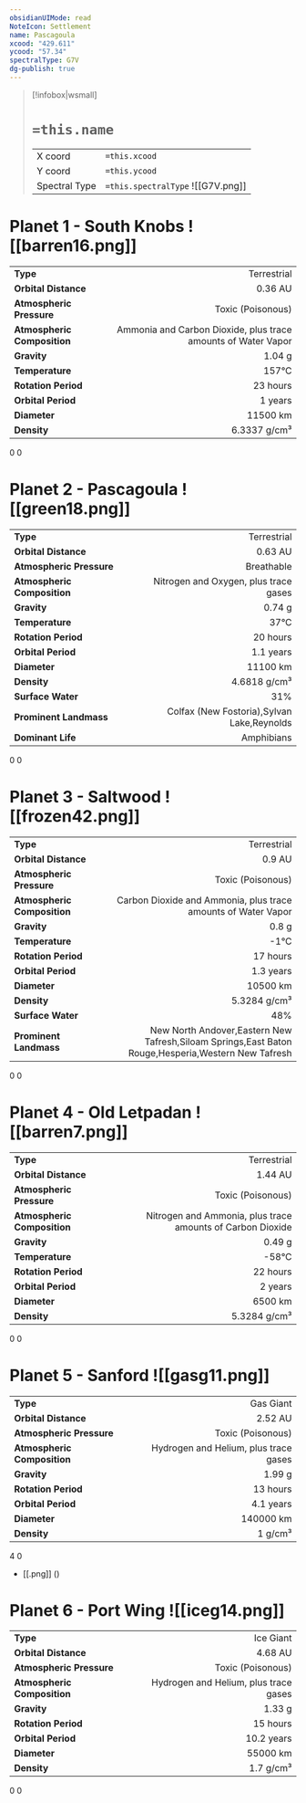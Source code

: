 ```yaml
---
obsidianUIMode: read
NoteIcon: Settlement
name: Pascagoula
xcood: "429.611"
ycood: "57.34"
spectralType: G7V
dg-publish: true
---
```

> [!infobox|wsmall]
> # `=this.name`
> | | |
> | - | - |
> | X coord | `=this.xcood` |
> | Y coord| `=this.ycood` |
> | Spectral Type | `=this.spectralType` ![[G7V.png]] |

# Planet 1 - South Knobs ![[barren16.png]]
|                             |                           |
| --------------------------- | -------------------------:|
| **Type**                    |             Terrestrial |
| **Orbital Distance**        |   0.36 AU |
| **Atmospheric Pressure**    |       Toxic (Poisonous) |
| **Atmospheric Composition** |      Ammonia and Carbon Dioxide, plus trace amounts of Water Vapor |
| **Gravity**                 |        1.04 g |
| **Temperature**             |    157°C |
| **Rotation Period**         |  23 hours |
| **Orbital Period** | 1 years |
| **Diameter**                |      11500 km | 
| **Density**                 |    6.3337 g/cm³ |



0
0



# Planet 2 - Pascagoula ![[green18.png]]
|                             |                           |
| --------------------------- | -------------------------:|
| **Type**                    |             Terrestrial |
| **Orbital Distance**        |   0.63 AU |
| **Atmospheric Pressure**    |       Breathable |
| **Atmospheric Composition** |      Nitrogen and Oxygen, plus trace gases |
| **Gravity**                 |        0.74 g |
| **Temperature**             |    37°C |
| **Rotation Period**         |  20 hours |
| **Orbital Period** | 1.1 years |
| **Diameter**                |      11100 km | 
| **Density**                 |    4.6818 g/cm³ |
| **Surface Water**           |           31% | 
| **Prominent Landmass**      |         Colfax (New Fostoria),Sylvan Lake,Reynolds | 
| **Dominant Life**           |         Amphibians |



0
0



# Planet 3 - Saltwood ![[frozen42.png]]
|                             |                           |
| --------------------------- | -------------------------:|
| **Type**                    |             Terrestrial |
| **Orbital Distance**        |   0.9 AU |
| **Atmospheric Pressure**    |       Toxic (Poisonous) |
| **Atmospheric Composition** |      Carbon Dioxide and Ammonia, plus trace amounts of Water Vapor |
| **Gravity**                 |        0.8 g |
| **Temperature**             |    -1°C |
| **Rotation Period**         |  17 hours |
| **Orbital Period** | 1.3 years |
| **Diameter**                |      10500 km | 
| **Density**                 |    5.3284 g/cm³ |
| **Surface Water**           |           48% | 
| **Prominent Landmass**      |         New North Andover,Eastern New Tafresh,Siloam Springs,East Baton Rouge,Hesperia,Western New Tafresh | 



0
0



# Planet 4 - Old Letpadan ![[barren7.png]]
|                             |                           |
| --------------------------- | -------------------------:|
| **Type**                    |             Terrestrial |
| **Orbital Distance**        |   1.44 AU |
| **Atmospheric Pressure**    |       Toxic (Poisonous) |
| **Atmospheric Composition** |      Nitrogen and Ammonia, plus trace amounts of Carbon Dioxide |
| **Gravity**                 |        0.49 g |
| **Temperature**             |    -58°C |
| **Rotation Period**         |  22 hours |
| **Orbital Period** | 2 years |
| **Diameter**                |      6500 km | 
| **Density**                 |    5.3284 g/cm³ |



0
0



# Planet 5 - Sanford ![[gasg11.png]]
|                             |                           |
| --------------------------- | -------------------------:|
| **Type**                    |             Gas Giant |
| **Orbital Distance**        |   2.52 AU |
| **Atmospheric Pressure**    |       Toxic (Poisonous) |
| **Atmospheric Composition** |      Hydrogen and Helium, plus trace gases |
| **Gravity**                 |        1.99 g |
| **Rotation Period**         |  13 hours |
| **Orbital Period** | 4.1 years |
| **Diameter**                |      140000 km | 
| **Density**                 |    1 g/cm³ |



4
0

- [[.png]]  ()

# Planet 6 - Port Wing ![[iceg14.png]]
|                             |                           |
| --------------------------- | -------------------------:|
| **Type**                    |             Ice Giant |
| **Orbital Distance**        |   4.68 AU |
| **Atmospheric Pressure**    |       Toxic (Poisonous) |
| **Atmospheric Composition** |      Hydrogen and Helium, plus trace gases |
| **Gravity**                 |        1.33 g |
| **Rotation Period**         |  15 hours |
| **Orbital Period** | 10.2 years |
| **Diameter**                |      55000 km | 
| **Density**                 |    1.7 g/cm³ |



0
0



